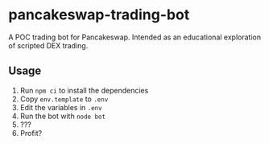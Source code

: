 # pancakeswap-trading-bot
A POC trading bot for Pancakeswap. Intended as an educational exploration of scripted DEX trading.

## Usage

1. Run `npm ci` to install the dependencies
2. Copy `env.template` to `.env`
3. Edit the variables in `.env`
4. Run the bot with `node bot`
5. ???
6. Profit?
